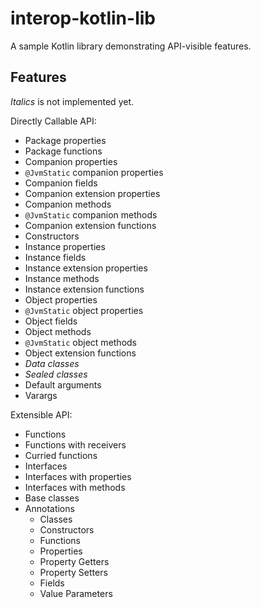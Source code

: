# interop-kotlin-lib

A sample Kotlin library demonstrating API-visible features.

## Features

_Italics_ is not implemented yet.

Directly Callable API:

* Package properties
* Package functions
* Companion properties
* `@JvmStatic` companion properties
* Companion fields
* Companion extension properties
* Companion methods
* `@JvmStatic` companion methods
* Companion extension functions
* Constructors
* Instance properties
* Instance fields
* Instance extension properties
* Instance methods
* Instance extension functions
* Object properties
* `@JvmStatic` object properties
* Object fields
* Object methods
* `@JvmStatic` object methods
* Object extension functions
* _Data classes_
* _Sealed classes_
* Default arguments
* Varargs

Extensible API:

* Functions
* Functions with receivers
* Curried functions
* Interfaces
* Interfaces with properties
* Interfaces with methods
* Base classes
* Annotations
  * Classes
  * Constructors
  * Functions
  * Properties
  * Property Getters
  * Property Setters
  * Fields
  * Value Parameters
